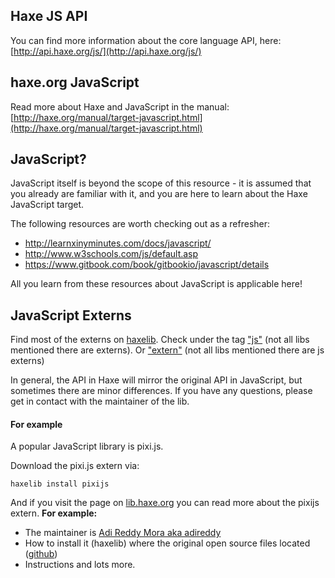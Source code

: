 ## Haxe JS API

You can find more information about the core language API, here: [http://api.haxe.org/js/](http://api.haxe.org/js/)

## haxe.org JavaScript

Read more about Haxe and JavaScript in the manual:
[http://haxe.org/manual/target-javascript.html](http://haxe.org/manual/target-javascript.html)

## JavaScript?

JavaScript itself is beyond the scope of this resource - it is assumed that you already are familiar with it, and you are here to learn about the Haxe JavaScript target.

The following resources are worth checking out as a refresher:

- <http://learnxinyminutes.com/docs/javascript/>
- <http://www.w3schools.com/js/default.asp>
- <https://www.gitbook.com/book/gitbookio/javascript/details>

All you learn from these resources about JavaScript is applicable here!

## JavaScript Externs

Find most of the externs on [haxelib](http://lib.haxe.org/).
Check under the tag ["js"](http://lib.haxe.org/t/js/) (not all libs mentioned there are externs). Or ["extern"](http://lib.haxe.org/t/extern) (not all libs mentioned there are js externs)

In general, the API in Haxe will mirror the original API in JavaScript, but sometimes there are minor differences.
If you have any questions, please get in contact with the maintainer of the lib.

#### For example

A popular JavaScript library is pixi.js.

Download the pixi.js extern via:

```
haxelib install pixijs
```

And if you visit the page on [lib.haxe.org](http://lib.haxe.org/p/pixijs/) you can read more about the pixijs extern.
**For example:**

- The maintainer is [Adi Reddy Mora aka adireddy](http://lib.haxe.org/u/adireddy)
- How to install it (haxelib) where the original open source files located ([github](https://github.com/pixijs/pixi-haxe))
- Instructions and lots more.
